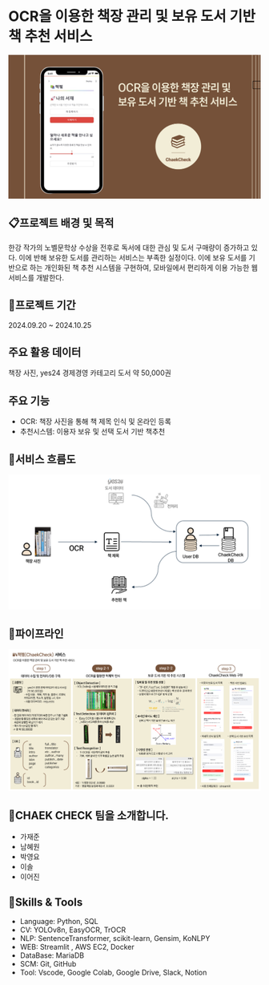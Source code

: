 # OCR을 이용한 책장 관리 및 보유 도서 기반 책 추천 서비스
<img src="image\포트폴리오표지.png">

## 📋프로젝트 배경 및 목적
  한강 작가의 노벨문학상 수상을 전후로 독서에 대한 관심 및 도서 구매량이 증가하고 있다. 이에 반해 보유한 도서를 관리하는 서비스는 부족한 실정이다.
이에 보유 도서를 기반으로 하는 개인화된 책 추천 시스템을 구현하여, 모바일에서 편리하게 이용 가능한 웹 서비스를 개발한다.

## 📆프로젝트 기간
2024.09.20 ~ 2024.10.25

## 주요 활용 데이터
책장 사진, yes24 경제경영 카테고리 도서 약 50,000권

## 주요 기능
- OCR: 책장 사진을 통해 책 제목 인식 및 온라인 등록
- 추천시스템: 이용자 보유 및 선택 도서 기반 책추천

## 🚀서비스 흐름도
<img src="image\책쳌흐름도.png">

## 🌈파이프라인
<img src="image\책쳌파이프라인.png">


## 🤗CHAEK CHECK 팀을 소개합니다.
- 가재준
- 남혜원
- 박영요
- 이솔
- 이어진

## 📌Skills & Tools
- Language: Python, SQL
- CV: YOLOv8n, EasyOCR, TrOCR
- NLP: SentenceTransformer, scikit-learn, Gensim, KoNLPY
- WEB: Streamlit , AWS EC2, Docker
- DataBase: MariaDB
- SCM: Git, GitHub
- Tool: Vscode, Google Colab, Google Drive, Slack, Notion